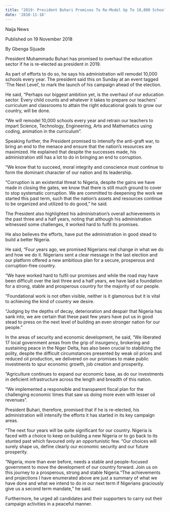 ```yaml
---
title: "2019: President Buhari Promises To Re-Model Up To 10,000 Schools Every Year"
date: '2018-11-18'
---
```

Naija News

Published on 19 November 2018

By Gbenga Sijuade



President Muhammadu Buhari has promised to overhaul the education sector if he is re-elected as president in 2019.

As part of efforts to do so, he says his administration will remodel 10,000 schools every year. The president said this on Sunday at an event tagged ‘The Next Level’, to mark the launch of his campaign ahead of the election.

He said, “Perhaps our biggest ambition yet, is the overhaul of our education sector. Every child counts and whatever it takes to prepare our teachers’ curriculum and classrooms to attain the right educational goals to grow our country, will be done.

“We will remodel 10,000 schools every year and retrain our teachers to impart Science, Technology, Engineering, Arts and Mathematics using coding, animation in the curriculum”.

Speaking further, the President promised to intensify the anti-graft war, to bring an end to the menace and ensure that the nation’s resources are maximized. He explained that despite the successes made, his administration still has a lot to do in bringing an end to corruption.

“We know that to succeed, moral integrity and conscience must continue to form the dominant character of our nation and its leadership.

“Corruption is an existential threat to Nigeria, despite the gains we have made in closing the gates, we know that there is still much ground to cover to stop systematic corruption. We are committed to deepening the work we started this past term, such that the nation’s assets and resources continue to be organized and utilized to do good,” he said.

The President also highlighted his administration’s overall achievements in the past three and a half years, noting that although his administration witnessed some challenges, it worked hard to fulfil its promises.

He also believes the efforts, have put the administration in good stead to build a better Nigeria.

He said, “Four years ago, we promised Nigerians real change in what we do and how we do it. Nigerians sent a clear message in the last election and our platform offered a new ambitious plan for a secure, prosperous and corruption-free country.

“We have worked hard to fulfil our promises and while the road may have been difficult over the last three and a half years, we have laid a foundation for a strong, stable and prosperous country for the majority of our people.

“Foundational work is not often visible, neither is it glamorous but it is vital to achieving the kind of country we desire.

“Judging by the depths of decay, deterioration and despair that Nigeria has sank into, we are certain that these past few years have put us in good stead to press on the next level of building an even stronger nation for our people.”

In the areas of security and economic development, he said, “We liberated 17 local government areas from the grip of insurgency, brokering and sustaining peace in the Niger Delta, has also been crucial to stabilizing the polity, despite the difficult circumstances presented by weak oil prices and reduced oil production, we delivered on our promises to make public investments to spur economic growth, job creation and prosperity.

“Agriculture continues to expand our economic base, as do our investments in deficient infrastructure across the length and breadth of this nation.

“We implemented a responsible and transparent fiscal plan for the challenging economic times that saw us doing more even with lesser oil revenues”.

President Buhari, therefore, promised that if he is re-elected, his administration will intensify the efforts it has started in its key campaign areas.

“The next four years will be quite significant for our country. Nigeria is faced with a choice to keep on building a new Nigeria or to go back to its stunted past which favoured only an opportunistic few. “Our choices will surely shape us, define clearly our economic security and our future prosperity.

“Nigeria, more than ever before, needs a stable and people-focused government to move the development of our country forward. Join us on this journey to a prosperous, strong and stable Nigeria.“The achievements and projections I have enumerated above are just a summary of what we have done and what we intend to do in our next term if Nigerians graciously give us a second term mandate,” he said.

Furthermore, he urged all candidates and their supporters to carry out their campaign activities in a peaceful manner.

